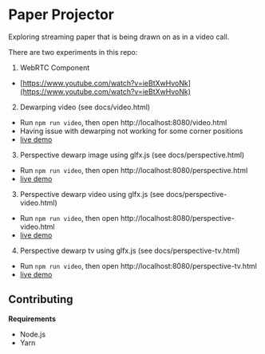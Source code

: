 # Paper Projector
Exploring streaming paper that is being drawn on as in a video call.

There are two experiments in this repo:
 1. WebRTC Component
   - [https://www.youtube.com/watch?v=ieBtXwHvoNk](https://www.youtube.com/watch?v=ieBtXwHvoNk)
 2. Dewarping video (see docs/video.html)
   - Run `npm run video`, then open http://localhost:8080/video.html
   - Having issue with dewarping not working for some corner positions
   - [live demo](http://francoislaberge.com/paper-projector/video.html)
 3. Perspective dewarp image using glfx.js (see docs/perspective.html)
   - Run `npm run video`, then open http://localhost:8080/perspective.html
   - [live demo](http://francoislaberge.com/paper-projector/perspective.html)
 3. Perspective dewarp video using glfx.js (see docs/perspective-video.html)
   - Run `npm run video`, then open http://localhost:8080/perspective-video.html
   - [live demo](http://francoislaberge.com/paper-projector/perspective-video.html)
 4. Perspective dewarp tv using glfx.js (see docs/perspective-tv.html)
   - Run `npm run video`, then open http://localhost:8080/perspective-tv.html
   - [live demo](http://francoislaberge.com/paper-projector/perspective-tv.html)   

## Contributing

**Requirements**
 - Node.js
 - Yarn